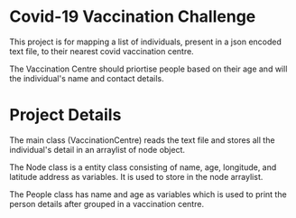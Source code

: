 # Covid-19 Vaccination Challenge

This project is for mapping a list of individuals, present in a json encoded text file, to their nearest covid vaccination centre.

The Vaccination Centre should priortise people based on their age and will the individual's name and contact details.

# Project Details

The main class (VaccinationCentre) reads the text file and stores all the individual's detail in an arraylist of node object.

The Node class is a entity class consisting of name, age, longitude, and latitude address as variables. It is used to store in
the node arraylist.

The People class has name and age as variables which is used to print the person details after grouped in a vaccination centre.
